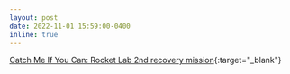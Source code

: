 ```yaml
---
layout: post
date: 2022-11-01 15:59:00-0400
inline: true
---
```


[Catch Me If You Can: Rocket Lab 2nd recovery mission](https://www.rocketlabusa.com/assets/Uploads/F32-Catch-Me-Press-Kit-v6.pdf){:target="\_blank"}
